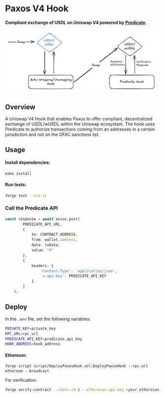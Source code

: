 # Paxos V4 Hook

#### Compliant exchange of USDL on Uniswap V4 powered by [Predicate](https://docs.predicate.io).

![Paxos V4 Hook](assets/PaxosV4Hook.png)

## Overview

A Uniswap V4 Hook that enables Paxos to offer compliant, decentralized exchange of USDL/wUSDL within the Uniswap ecosystem. The hook uses Predicate to authorize transactions coming from an addresses in a certain jurisdiction and not on the OFAC sanctions list.


## Usage

#### Install dependencies:
```bash
make install
```

#### Run tests:
````bash
forge test --via-ir
````

### Call the Predicate API

```typescript
const response = await axios.post(
        PREDICATE_API_URL,
        {
            to: CONTRACT_ADDRESS,
            from: wallet.address,
            data: txData,
            value: "0"
        },
        {
            headers: {
                'Content-Type': 'application/json',
                'x-api-key': PREDICATE_API_KEY
            }
        }
    );
```

## Deploy

In the `.env` file, set the following variables:

```bash
PRIVATE_KEY=private_key
RPC_URL=rpc_url
PREDICATE_API_KEY=predicate_api_key
HOOK_ADDRESS=hook_address
```

#### Ethereum:

```solidity
forge script script/DeployPaxosHook.sol:DeployPaxosHook --rpc-url ethereum --broadcast
```

For verification:

```bash
forge verify-contract --chain-id 1 --etherscan-api-key <your_etherscan_api_key> --watch --constructor-args $(cast abi-encode "constructor(address,string)" $PREDICATE_MANAGER $POLICY_ID) src/PaxosHook.sol:PaxosHook
```